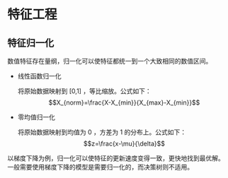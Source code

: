 
# 特征工程

## 特征归一化

数值特征存在量纲，归一化可以使特征都统一到一个大致相同的数值区间。

- 线性函数归一化

   将原始数据映射到 [0,1] ，等比缩放。公式如下：
   $$X_{norm}=\frac{X-X_{min}}{X_{max}-X_{min}}$$

- 零均值归一化

   将原始数据映射到均值为 0 ，方差为 1 的分布上。公式如下：
   $$z=\frac{x-\mu}{\delta}$$

以梯度下降为例，归一化可以使特征的更新速度变得一致，更快地找到最优解。
一般需要使用梯度下降的模型是需要归一化的，而决策树则不适用。